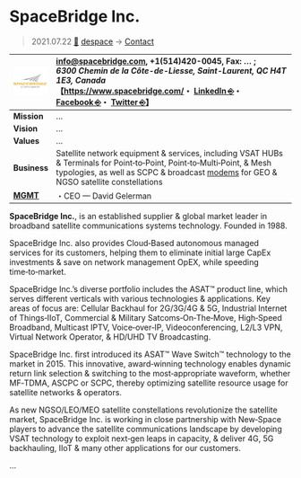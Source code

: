 # SpaceBridge Inc.
> 2021.07.22 [🚀](../../index/index.md) [despace](../index.md) → [Contact](../contact.md)

|[![](../f/con/s/spacebridge_logo1_thumb.png)](../f/con/s/spacebridge_logo1.png)|<info@spacebridge.com>, +1(514)420-0045, Fax: … ;<br> *6300 Chemin de la Côte-de-Liesse, Saint-Laurent, QC H4T 1E3, Canada*<br> 【<https://www.spacebridge.com/>・ [LinkedIn ⎆](https://www.linkedin.com/company/spacebridgeinc)・ [Facebook ⎆](https://www.facebook.com/SpaceBridgeCA)・ [Twitter ⎆](https://twitter.com/SpaceBridgeCA)】|
|:--|:--|
|**Mission**|…|
|**Vision**|…|
|**Values**|…|
|**Business**|Satellite network equipment & services, including VSAT HUBs & Terminals for Point‑to‑Point, Point‑to‑Multi‑Point, & Mesh typologies, as well as SCPC & broadcast [modems](../comms.md) for GEO & NGSO satellite constellations|
|**[MGMT](../mgmt.md)**|・CEO — David Gelerman|

**SpaceBridge Inc.**, is an established supplier & global market leader in broadband satellite communications systems technology. Founded in 1988.

SpaceBridge Inc. also provides Cloud‑Based autonomous managed services for its customers, helping them to eliminate initial large CapEx investments & save on network management OpEX, while speeding time‑to‑market.

SpaceBridge Inc.’s diverse portfolio includes the ASAT™ product line, which serves different verticals with various technologies & applications.  Key areas of focus are: Cellular Backhaul for 2G/3G/4G & 5G, Industrial Internet of Things‑IIoT, Commercial & Military Satcoms‑On‑The‑Move, High‑Speed Broadband, Multicast IPTV, Voice‑over‑IP, Videoconferencing, L2/L3 VPN, Virtual Network Operator, & HD/UHD TV Broadcasting.

SpaceBridge Inc. first introduced its ASAT™  Wave Switch™ technology to the market in 2015.  This innovative, award‑winning technology enables dynamic return link selection & switching to the most‑appropriate waveform, whether MF‑TDMA, ASCPC or SCPC, thereby optimizing satellite resource usage for satellite networks & operators.

As new NGSO/LEO/MEO satellite constellations revolutionize the satellite market,  SpaceBridge Inc. is working in close partnership with New‑Space players to advance the satellite communications landscape by developing VSAT technology to exploit next‑gen leaps in capacity, & deliver 4G, 5G backhauling, IIoT & many other applications for our customers.

<p style="page-break-after:always"> </p>

…
